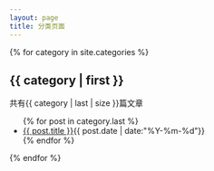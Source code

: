 ```yaml
---
layout: page
title: 分类页面
---
```

{% for category in site.categories %}
<div  class="m_arclist">
<h2 class="title">{{ category | first }}</h2>
<span class="count">共有{{ category | last | size }}篇文章</span>
<ul class="arclist">
    {% for post in category.last %}
        <li><a class="archref" href="{{ post.url|prepend: site.baseurl }}">{{ post.title }}</a><span class="date">{{ post.date | date:"%Y-%m-%d"}}</span></li>
    {% endfor %}
</ul>
</div>
{% endfor %}